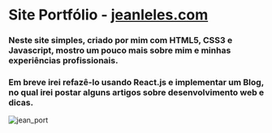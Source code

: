 # Site Portfólio - <a href="https://jeanleles.com/" target="_blank">jeanleles.com</a>

### Neste site simples, criado por mim com HTML5, CSS3 e Javascript, mostro um pouco mais sobre mim e minhas experiências profissionais.

### Em breve irei refazê-lo usando React.js e implementar um Blog, no qual irei postar alguns artigos sobre desenvolvimento web e dicas.
![jean_port](https://user-images.githubusercontent.com/7783578/179861249-30f8eabb-a249-4ad0-bd75-c8f05e6be57e.jpg)
